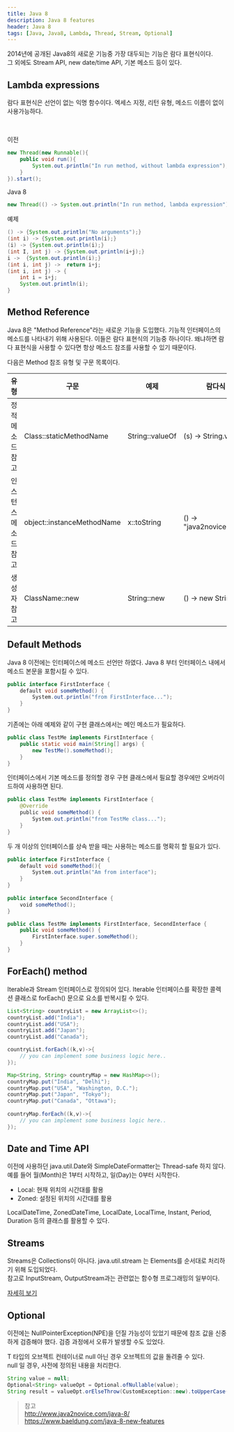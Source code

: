 ```yaml
---
title: Java 8
description: Java 8 features
header: Java 8
tags: [Java, Java8, Lambda, Thread, Stream, Optional]
---
```


2014년에 공개된 Java8의 새로운 기능중 가장 대두되는 기능은 람다 표현식이다.<br/>
그 외에도 Stream API, new date/time API, 기본 메소드 등이 있다.


## Lambda expressions

람다 표현식은 선언이 없는 익명 함수이다. 엑세스 지정, 리턴 유형, 메소드 이름이 없이 사용가능하다.

<br/>

이전
```java
new Thread(new Runnable(){
    public void run(){
        System.out.println("In run method, without lambda expression");
    }
}).start();
```

Java 8
```java
new Thread(() -> System.out.println("In run method, lambda expression")).start();
```

예제
```java
() -> {System.out.println("No arguments");}
(int i) -> {System.out.println(i);}
(i) -> {System.out.println(i);}
(int I, int j) -> {System.out.println(i+j);}
i ->  {System.out.println(i);}
(int i, int j) ->  return i+j;
(int i, int j) -> {
    int i = i+j;
    System.out.println(i);
}
```


## Method Reference

Java 8은 "Method Reference"라는 새로운 기능을 도입했다.
기능적 인터페이스의 메소드를 나타내기 위해 사용된다. 이들은 람다 표현식의 기능중 하나이다. 
왜냐하면 람다 표현식을 사용할 수 있다면 항상 메소드 참조를 사용할 수 있기 때문이다.

다음은 Method 참조 유형 및 구문 목록이다.

| 유형 | 구문 | 예제 | 람다식 표현 |
| --- | --- | --- | --- |
| 정적 메소드 참고 | Class::staticMethodName | String::valueOf | (s) -> String.valueOf(s) |
| 인스턴스 메소드 참고 | object::instanceMethodName | x::toString | () -> "java2novice".toString() |
| 생성자 참고 | ClassName::new | String::new | () -> new String() |


## Default Methods

Java 8 이전에는 인터페이스에 메소드 선언만 하였다. 
Java 8 부터 인터페이스 내에서 메소드 본문을 포함시킬 수 있다.

```java
public interface FirstInterface {
    default void someMethod() {
        System.out.println("from FirstInterface...");
    }
}
```

기존에는 아래 예제와 같이 구현 클래스에서는 메인 메소드가 필요하다.

```java
public class TestMe implements FirstInterface {
    public static void main(String[] args) {
        new TestMe().someMethod();
    }
}
```

인터페이스에서 기본 메소드를 정의할 경우 구현 클래스에서 필요할 경우에만 오버라이드하여 사용하면 된다.

```java
public class TestMe implements FirstInterface {
    @Override
    public void someMethod() {
        System.out.println("from TestMe class...");
    }
}
```

두 개 이상의 인터페이스를 상속 받을 때는 사용하는 메소드를 명확히 할 필요가 있다.

```java
public interface FirstInterface {
    default void someMethod(){
        System.out.println("Am from interface");
    }
}
 
public interface SecondInterface {
    void someMethod();
}

public class TestMe implements FirstInterface, SecondInterface {        
    public void someMethod() {
        FirstInterface.super.someMethod();
    }
}
```


## ForEach() method

Iterable과 Stream 인터페이스로 정의되어 있다. Iterable 인터페이스를 확장한 콜렉션 클래스로 forEach() 문으로 요소를 반복시킬 수 있다.

```java
List<String> countryList = new ArrayList<>();
countryList.add("India");
countryList.add("USA");
countryList.add("Japan");
countryList.add("Canada");

countryList.forEach((k,v)->{
    // you can implement some business logic here..
});
```

```java
Map<String, String> countryMap = new HashMap<>();
countryMap.put("India", "Delhi");
countryMap.put("USA", "Washington, D.C.");
countryMap.put("Japan", "Tokyo");
countryMap.put("Canada", "Ottawa");
 
countryMap.forEach((k,v)->{
    // you can implement some business logic here..
});
```


## Date and Time API

이전에 사용하던 java.util.Date와 SimpleDateFormatter는 Thread-safe 하지 않다.<br/>
예를 들어 월(Month)은 1부터 시작하고, 일(Day)는 0부터 시작한다. 
 
 - Local: 현재 위치의 시간대를 활용
 - Zoned: 설정된 위치의 시간대를 활용
 
LocalDateTime, ZonedDateTime, LocalDate, LocalTime, Instant, Period, Duration 등의 클래스를 활용할 수 있다.  


## Streams

Streams은 Collections이 아니다. java.util.stream 는 Elements를 순서대로 처리하기 위해 도입되었다. <br/>
참고로 InputStream, OutputStream과는 관련없는 함수형 프로그래밍의 일부이다.

[자세히 보기](http://minjoon.com/streams-in-java)


## Optional

이전에는 NullPointerException(NPE)을 던질 가능성이 있었기 때문에 참조 값을 신중하게 검증해야 했다. 검증 과정에서 오류가 발생할 수도 있었다.

T 타입의 오브젝트 컨테이너로 null 아닌 경우 오브젝트의 값을 돌려줄 수 있다.<br/> 
null 일 경우, 사전에 정의된 내용을 처리한다.

```java
String value = null;
Optional<String> valueOpt = Optional.ofNullable(value);
String result = valueOpt.orElseThrow(CustomException::new).toUpperCase();
```


> 참고<br/>
> http://www.java2novice.com/java-8/<br/>
> https://www.baeldung.com/java-8-new-features
